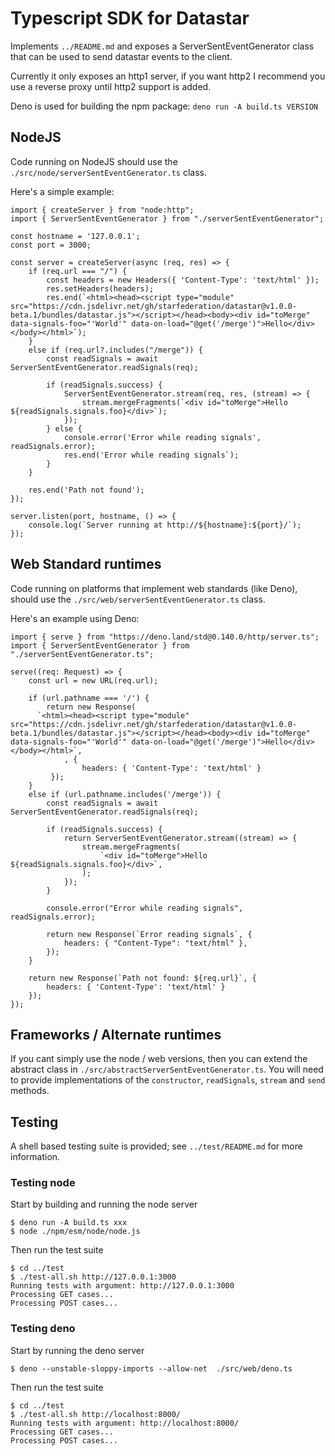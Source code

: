 # Typescript SDK for Datastar

Implements `../README.md` and exposes a ServerSentEventGenerator class that can
be used to send datastar events to the client.

Currently it only exposes an http1 server, if you want http2 I recommend you use
a reverse proxy until http2 support is added.

Deno is used for building the npm package: `deno run -A build.ts VERSION`

## NodeJS

Code running on NodeJS should use the `./src/node/serverSentEventGenerator.ts`
class.

Here's a simple example:

```
import { createServer } from "node:http";
import { ServerSentEventGenerator } from "./serverSentEventGenerator";

const hostname = '127.0.0.1';
const port = 3000;

const server = createServer(async (req, res) => {
    if (req.url === "/") {
        const headers = new Headers({ 'Content-Type': 'text/html' });
        res.setHeaders(headers);
        res.end(`<html><head><script type="module" src="https://cdn.jsdelivr.net/gh/starfederation/datastar@v1.0.0-beta.1/bundles/datastar.js"></script></head><body><div id="toMerge" data-signals-foo="'World'" data-on-load="@get('/merge')">Hello</div></body></html>`);
    }
    else if (req.url?.includes("/merge")) {
        const readSignals = await ServerSentEventGenerator.readSignals(req);

        if (readSignals.success) {
            ServerSentEventGenerator.stream(req, res, (stream) => {
                stream.mergeFragments(`<div id="toMerge">Hello ${readSignals.signals.foo}</div>`);
            });
        } else {
            console.error('Error while reading signals', readSignals.error);
            res.end('Error while reading signals`);
        }
    }

    res.end('Path not found');
});

server.listen(port, hostname, () => {
	console.log(`Server running at http://${hostname}:${port}/`);
});
```

## Web Standard runtimes

Code running on platforms that implement web standards (like Deno), should use
the `./src/web/serverSentEventGenerator.ts` class.

Here's an example using Deno:

```
import { serve } from "https://deno.land/std@0.140.0/http/server.ts";
import { ServerSentEventGenerator } from "./serverSentEventGenerator.ts";

serve((req: Request) => {
    const url = new URL(req.url);

    if (url.pathname === '/') {
        return new Response(
      `<html><head><script type="module" src="https://cdn.jsdelivr.net/gh/starfederation/datastar@v1.0.0-beta.1/bundles/datastar.js"></script></head><body><div id="toMerge" data-signals-foo="'World'" data-on-load="@get('/merge')">Hello</div></body></html>`,
            , {
                headers: { 'Content-Type': 'text/html' }
         });
    }
    else if (url.pathname.includes('/merge')) {
        const readSignals = await ServerSentEventGenerator.readSignals(req);

        if (readSignals.success) {
            return ServerSentEventGenerator.stream((stream) => {
                stream.mergeFragments(
                    `<div id="toMerge">Hello ${readSignals.signals.foo}</div>`,
                );
            });
        }

        console.error("Error while reading signals", readSignals.error);

        return new Response(`Error reading signals`, {
            headers: { "Content-Type": "text/html" },
        });
    }

    return new Response(`Path not found: ${req.url}`, {
        headers: { 'Content-Type': 'text/html' }
    });
});
```

## Frameworks / Alternate runtimes

If you cant simply use the node / web versions, then you can extend the abstract
class in `./src/abstractServerSentEventGenerator.ts`. You will need to provide
implementations of the `constructor`, `readSignals`, `stream` and `send`
methods.

## Testing

A shell based testing suite is provided; see `../test/README.md` for more
information.

### Testing node

Start by building and running the node server

```
$ deno run -A build.ts xxx
$ node ./npm/esm/node/node.js
```

Then run the test suite

```
$ cd ../test
$ ./test-all.sh http://127.0.0.1:3000
Running tests with argument: http://127.0.0.1:3000
Processing GET cases...
Processing POST cases...
```

### Testing deno

Start by running the deno server

```
$ deno --unstable-sloppy-imports --allow-net  ./src/web/deno.ts
```

Then run the test suite

```
$ cd ../test
$ ./test-all.sh http://localhost:8000/
Running tests with argument: http://localhost:8000/
Processing GET cases...
Processing POST cases...
```
